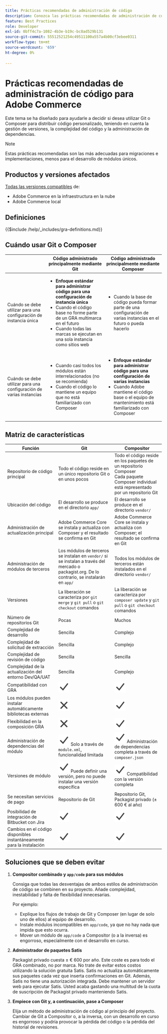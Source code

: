 ```yaml
---
title: Prácticas recomendadas de administración de código
description: Conozca las prácticas recomendadas de administración de código para la fase de desarrollo de proyectos de Adobe Commerce.
feature: Best Practices
role: Developer
exl-id: 0bff4c7a-1082-4b3e-b19c-bc8ad529b131
source-git-commit: 55512521254c49511100a557a4b00cf3ebee0311
workflow-type: tm+mt
source-wordcount: '659'
ht-degree: 0%

---
```


# Prácticas recomendadas de administración de código para Adobe Commerce

Este tema se ha diseñado para ayudarle a decidir si desea utilizar Git o Composer para distribuir código personalizado, teniendo en cuenta la gestión de versiones, la complejidad del código y la administración de dependencias.

>[!NOTE]
>
>Estas prácticas recomendadas son las más adecuadas para migraciones e implementaciones, menos para el desarrollo de módulos únicos.

## Productos y versiones afectados

[Todas las versiones compatibles](../../../release/versions.md) de:

- Adobe Commerce en la infraestructura en la nube
- Adobe Commerce local

## Definiciones

{{$include /help/_includes/gra-definitions.md}}

## Cuándo usar Git o Composer

<table>
<thead>
  <tr>
    <th></th>
    <th>Código administrado principalmente mediante Git</th>
    <th>Código administrado principalmente mediante Composer</th>
  </tr>
</thead>
<tbody>
  <tr>
    <td>Cuándo se debe utilizar para una configuración de instancia única</td>
    <td>
      <ul>
        <li><strong>Enfoque estándar para administrar código para una configuración de instancia única</strong></li>
        <li>Cuando el código base no forme parte de un GRA multimarca en el futuro</li>
        <li>Cuando todas las marcas se ejecutan en una sola instancia como sitios web</li>
      </ul>
    </td>
    <td>
      <ul>
        <li>Cuando la base de código pueda formar parte de una configuración de varias instancias en el futuro o pueda hacerlo</li>
      </ul>
    </td>
  </tr>
  <tr>
    <td>Cuándo se debe utilizar para una configuración de varias instancias</td>
    <td>
      <ul>
        <li>Cuando casi todos los módulos están interrelacionados (no se recomienda)</li>
        <li>Cuando el código lo mantiene un equipo que no está familiarizado con Composer</li>
      </ul>
    </td>
    <td>
      <ul>
        <li><strong>Enfoque estándar para administrar código para una configuración de varias instancias</strong></li>
        <li>Cuando Adobe mantiene el código base o el equipo de mantenimiento está familiarizado con Composer</li>
      </ul>
    </td>
  </tr>
</tbody>
</table>

## Matriz de características

| Función | Git | Compositor |
|------------------------------------------------------|-------------------------------------------------------------------------------------------------------------------------------------------------------|-------------------------------------------------------------------------------------------------------------------------------|
| Repositorio de código principal | Todo el código reside en un único repositorio Git o en unos pocos | Todo el código reside en los paquetes de un repositorio Composer<br>Cada paquete Composer individual está representado por un repositorio Git |
| Ubicación del código | El desarrollo se produce en el directorio `app/` | El desarrollo se produce en el directorio `vendor/` |
| Administración de actualización principal | Adobe Commerce Core se instala y actualiza con Composer y el resultado se confirma en Git | Adobe Commerce Core se instala y actualiza con Composer; el resultado se confirma en Git |
| Administración de módulos de terceros | Los módulos de terceros se instalan en `vendor/` si se instalan a través del mercado o packagist.org. De lo contrario, se instalarán en `app/` | Todos los módulos de terceros están instalados en el directorio `vendor/` |
| Versiones | La liberación se caracteriza por `git merge` y `git pull` o `git checkout` comandos | La liberación se caracteriza por `composer update` y `git pull` o `git checkout` comandos |
| Número de repositorios Git | Pocas | Muchos |
| Complejidad de desarrollo | Sencilla | Complejo |
| Complejidad de solicitud de extracción | Sencilla | Complejo |
| Complejidad de revisión de código | Sencilla | Sencilla |
| Complejidad de la actualización del entorno Dev/QA/UAT | Sencilla | Complejo |
| Compatibilidad con GRA | ![Icono Sí](../../../assets/yes.svg) | ![Icono Sí](../../../assets/yes.svg) |
| Los módulos pueden instalar automáticamente bibliotecas externas | ![Sin icono](../../../assets/no.svg) | ![Icono Sí](../../../assets/yes.svg) |
| Flexibilidad en la composición GRA | ![Sin icono](../../../assets/no.svg) | ![Icono Sí](../../../assets/yes.svg) |
| Administración de dependencias del módulo | ![Icono Sí](../../../assets/yes.svg) Solo a través de `module.xml`, funcionalidad limitada | ![Icono Sí](../../../assets/yes.svg) Administración de dependencias completa a través de `composer.json` |
| Versiones de módulo | ![Icono Sí](../../../assets/yes.svg) Puede definir una versión, pero no puede instalar una versión específica | ![Icono Sí](../../../assets/yes.svg) Compatibilidad con la versión completa |
| Se necesitan servicios de pago | Repositorio de Git | Repositorio Git, Packagist privado (± 600 € al año) |
| Posibilidad de integración de Bitbucket con Jira | ![Icono Sí](../../../assets/yes.svg) | ![Icono Sí](../../../assets/yes.svg) |
| Cambios en el código disponibles instantáneamente para la instalación | ![Icono Sí](../../../assets/yes.svg) | ![Icono Sí](../../../assets/yes.svg) |

## Soluciones que se deben evitar

1. **Compositor combinado y `app/code` para sus módulos**

   Consiga que todas las desventajas de ambos estilos de administración de código se combinen en su proyecto. Añade complejidad, inestabilidad y falta de flexibilidad innecesarias.

   Por ejemplo:
   - Explique los flujos de trabajo de Git y Composer (en lugar de solo uno de ellos) al equipo de desarrollo.
   - Instale módulos incompatibles en `app/code`, ya que no hay nada que impida que esto ocurra.
   - Mover un módulo de `app/code` a Compositor (o a la inversa) es engorroso, especialmente con el desarrollo en curso.

1. **Administrador de paquetes Satis**

   Packagist privado cuesta ± € 600 por año. Este coste es para todo el GRA combinado, no por marca. No trate de evitar estos costos utilizando la solución gratuita Satis. Satis no actualiza automáticamente sus paquetes cada vez que inserta confirmaciones en Git. Además, Satis no tiene una autorización integrada. Debe mantener un servidor web para ejecutar Satis. Usted acaba gastando una multitud de la cuota de suscripción de Packagist privado manteniendo Satis.

1. **Empiece con Git y, a continuación, pase a Composer**

   Elija un método de administración de código al principio del proyecto. Cambiar de Git a Compositor o, a la inversa, con un desarrollo en curso es engorroso y podría provocar la pérdida del código o la pérdida del historial de revisiones.

<!-- Last updated from includes: 2023-08-23 15:56:59 -->
